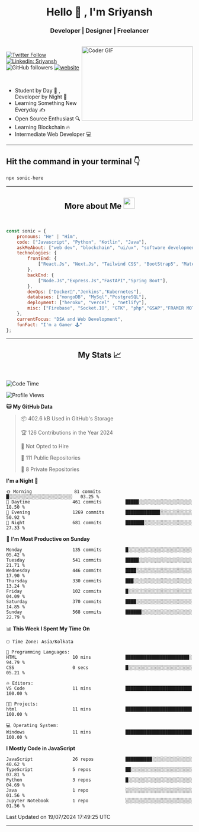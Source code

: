 
<h1 align="center">Hello  👋 , I'm Sriyansh</h1>
<h3 align="center">Developer | Designer | Freelancer </h3>
<br>
<img alt="Coder GIF" align="right" height=200 width=300 src="https://miro.medium.com/max/1360/0*7Q3yvSIv_t0ioJ-Z.gif" />

[![Twitter Follow](https://img.shields.io/twitter/follow/ShivamSriyansh?label=Follow)](https://twitter.com/intent/follow?screen_name=ShivamSriyansh)
[![Linkedin: Sriyansh](https://img.shields.io/badge/-Sriyansh-blue?style=flat-square&logo=Linkedin&logoColor=white&link=https://www.linkedin.com/in/sriyansh-shivam/)](https://www.linkedin.com/in/sriyansh-shivam/)
![GitHub followers](https://img.shields.io/github/followers/SoNiC-HeRE?label=Follow&style=social)
[![website](https://img.shields.io/badge/Website-46a2f1.svg?&style=flat-square&logo=Google-Chrome&logoColor=white&link=https://ss-portfolio.vercel.app/)](https://ss-portfolio.vercel.app/)

<br/>

- Student by Day 🌅 , Developer by Night 🌃
- Learning Something New Everyday ✍️
- Open Source Enthusiast 🔍
- Learning Blockchain 🔥
- Intermediate Web Developer 💻



<hr/>

## Hit the command in your terminal 👇
```bash
npx sonic-here
```

<hr/>
<h2 align="center">More about Me <img src="https://emojis.slackmojis.com/emojis/images/1531849430/4246/blob-sunglasses.gif?1531849430" width="30"/> </h3>
<br>

```javascript
const sonic = {
    pronouns: "He" | "Him",
    code: ["Javascript", "Python", "Kotlin", "Java"],
    askMeAbout: ["web dev", "blockchain", "ui/ux", "software development"],
    technologies: {
        frontEnd: {
            ["React.Js", "Next.Js", "Tailwind CSS", "BootStrap5", "MaterialUI","Vite"]
        },
        backEnd: {
            ["Node.Js","Express.Js","FastAPI","Spring Boot"],
        },
        devOps: ["Docker🐳","Jenkins","Kubernetes"],
        databases: ["mongoDB", "MySql","PostgreSQL"],
        deployment: ["heroku", "vercel" , "netlify"],
        misc: ["Firebase", "Socket.IO", "GTK", "php","GSAP","FRAMER MOTION","FIGMA"]
    },
    currentFocus: "DSA and Web Development",
    funFact: "I'm a Gamer 🕹️"
};
```
<hr/>

<h2 align="center"> My Stats 📈 </h2>
<br />

<!--START_SECTION:waka-->
![Code Time](http://img.shields.io/badge/Code%20Time-151%20hrs%2046%20mins-blue)

![Profile Views](http://img.shields.io/badge/Profile%20Views-0-blue)

**🐱 My GitHub Data** 

> 📦 402.6 kB Used in GitHub's Storage 
 > 
> 🏆 126 Contributions in the Year 2024
 > 
> 🚫 Not Opted to Hire
 > 
> 📜 111 Public Repositories 
 > 
> 🔑 8 Private Repositories 
 > 
**I'm a Night 🦉** 

```text
🌞 Morning                81 commits          █░░░░░░░░░░░░░░░░░░░░░░░░   03.25 % 
🌆 Daytime                461 commits         █████░░░░░░░░░░░░░░░░░░░░   18.50 % 
🌃 Evening                1269 commits        █████████████░░░░░░░░░░░░   50.92 % 
🌙 Night                  681 commits         ███████░░░░░░░░░░░░░░░░░░   27.33 % 
```
📅 **I'm Most Productive on Sunday** 

```text
Monday                   135 commits         █░░░░░░░░░░░░░░░░░░░░░░░░   05.42 % 
Tuesday                  541 commits         █████░░░░░░░░░░░░░░░░░░░░   21.71 % 
Wednesday                446 commits         ████░░░░░░░░░░░░░░░░░░░░░   17.90 % 
Thursday                 330 commits         ███░░░░░░░░░░░░░░░░░░░░░░   13.24 % 
Friday                   102 commits         █░░░░░░░░░░░░░░░░░░░░░░░░   04.09 % 
Saturday                 370 commits         ████░░░░░░░░░░░░░░░░░░░░░   14.85 % 
Sunday                   568 commits         ██████░░░░░░░░░░░░░░░░░░░   22.79 % 
```


📊 **This Week I Spent My Time On** 

```text
🕑︎ Time Zone: Asia/Kolkata

💬 Programming Languages: 
HTML                     10 mins             ████████████████████████░   94.79 % 
CSS                      0 secs              █░░░░░░░░░░░░░░░░░░░░░░░░   05.21 % 

🔥 Editors: 
VS Code                  11 mins             █████████████████████████   100.00 % 

🐱‍💻 Projects: 
html                     11 mins             █████████████████████████   100.00 % 

💻 Operating System: 
Windows                  11 mins             █████████████████████████   100.00 % 
```

**I Mostly Code in JavaScript** 

```text
JavaScript               26 repos            ██████████░░░░░░░░░░░░░░░   40.62 % 
TypeScript               5 repos             ██░░░░░░░░░░░░░░░░░░░░░░░   07.81 % 
Python                   3 repos             █░░░░░░░░░░░░░░░░░░░░░░░░   04.69 % 
Java                     1 repo              ░░░░░░░░░░░░░░░░░░░░░░░░░   01.56 % 
Jupyter Notebook         1 repo              ░░░░░░░░░░░░░░░░░░░░░░░░░   01.56 % 
```




 Last Updated on 19/07/2024 17:49:25 UTC
<!--END_SECTION:waka-->
<hr />
